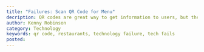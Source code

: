 ```yaml
---
title: "Failures: Scan QR Code for Menu"
decription: QR codes are great way to get information to users, but they do not always work.
author: Kenny Robinson
category: Technology
keywords: qr code, restaurants, technology failure, tech fails
posted: 
---
```


